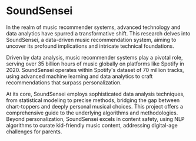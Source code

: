 # SoundSensei

In the realm of music recommender systems, advanced technology and data analytics have spurred a transformative shift. This research delves into SoundSensei, a data-driven music recommendation system, aiming to uncover its profound implications and intricate technical foundations.

Driven by data analysis, music recommender systems play a pivotal role, serving over 35 billion hours of music globally on platforms like Spotify in 2020. SoundSensei operates within Spotify's dataset of 70 million tracks, using advanced machine learning and data analytics to craft recommendations that surpass personalization.

At its core, SoundSensei employs sophisticated data analysis techniques, from statistical modeling to precise methods, bridging the gap between chart-toppers and deeply personal musical choices. This project offers a comprehensive guide to the underlying algorithms and methodologies. Beyond personalization, SoundSensei excels in content safety, using NLP algorithms to curate kid-friendly music content, addressing digital-age challenges for parents.
